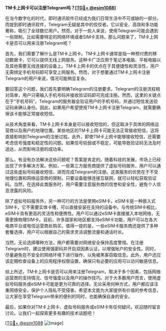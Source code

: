 **TM卡上网卡可以注册Telegram吗？[[TG💪+ @esim1088](https://t.me/s/esim1088)]**

在当今数字化的时代，即时通讯软件已经成为我们日常生活中不可或缺的一部分。而提到即时通讯软件，Telegram无疑是其中的佼佼者。它以安全、高效和多功能著称，吸引了全球数亿用户。然而，对于一些人来说，使用Telegram可能会遇到一些限制，比如需要特定的网络环境或者SIM卡支持。那么问题来了，TM卡上网卡是否可以用来注册Telegram呢？

首先，我们需要了解什么是TM卡上网卡。TM卡上网卡通常是指一种预付费的移动数据卡，它可以提供无线上网服务。这种卡广泛应用于笔记本电脑、平板电脑以及其他需要无线连接的设备上。TM卡上网卡的优点在于其便捷性和灵活性，用户无需绑定手机号码即可享受上网服务。然而，对于想要通过TM卡上网卡注册Telegram的用户来说，情况可能稍显复杂。

要回答这个问题，我们首先要明确Telegram的注册要求。Telegram的注册流程相对简单，用户只需输入手机号码并接收验证码即可完成注册。然而，这里的关键点在于“手机号码”。Telegram的服务器会验证用户的手机号码，并通过短信发送验证码来确认身份。因此，如果用户希望使用TM卡上网卡注册Telegram，就需要确保该卡能够正常接收短信。

从技术角度来看，TM卡上网卡本身是可以接收短信的，但这取决于具体的网络运营商以及用户的地理位置。某些地区的TM卡上网卡可能无法正常接收短信，这将直接影响到Telegram的注册过程。此外，即使TM卡上网卡能够接收短信，还需要考虑信号强度和稳定性的问题。如果信号较弱或不稳定，可能导致验证码无法及时送达，从而影响注册的成功率。

那么，有没有办法解决这些问题呢？答案是肯定的。随着科技的发展，市场上已经出现了许多解决方案。例如，一些第三方服务商提供了虚拟号码服务，用户可以通过这些虚拟号码接收短信，进而完成Telegram的注册。这类服务的优势在于不受地理位置和网络运营商的限制，只要设备能够连接互联网，就可以轻松获取验证码。当然，在选择此类服务时，用户需要注意服务商的信誉和安全性，避免个人信息泄露的风险。

除了虚拟号码服务外，另一种可行的方法是使用eSIM卡。eSIM卡是一种嵌入式SIM卡，它不需要实体卡槽，可以直接安装在支持的设备中。与传统SIM卡相比，eSIM卡具有更高的灵活性和便携性。用户可以通过eSIM卡直接接入本地网络，无需更换物理SIM卡。目前，许多国家和地区都支持eSIM卡功能，用户可以在各大电商平台或电信运营商处购买。值得一提的是，一些eSIM卡服务商还提供了多种套餐选择，用户可以根据自己的需求灵活调整流量和通话时长。

当然，无论选择哪种方法，用户都需要对网络安全保持高度警惕。在注册Telegram时，建议使用强密码并开启双因素认证，以增强账户的安全性。同时，尽量避免在不安全的网络环境下进行操作，以免被黑客窃取信息。此外，用户还应该定期检查设备上的应用程序权限设置，确保只有必要的应用可以访问敏感信息。

综上所述，TM卡上网卡是否可以用来注册Telegram，取决于多个因素，包括网络运营商的支持情况、信号强度以及用户的操作技巧。对于大多数用户而言，使用虚拟号码服务或eSIM卡可能是更为可靠的选择。无论采用何种方式，用户都应该注重网络安全，保护个人隐私不受侵害。希望本文能为大家提供有价值的参考信息，让大家在享受Telegram带来的便利的同时，也能确保自身的安全。

最后，如果你对TM卡上网卡、虚拟号码服务或eSIM卡有任何疑问，欢迎随时留言讨论。让我们一起探索更多有趣的技术话题吧！

[[TG💪+ @esim1088](https://t.me/s/esim1088) ![Image](https://i.postimg.cc/4NQfJmqS/Snipaste-2025-05-13-00-14-12.png)]
